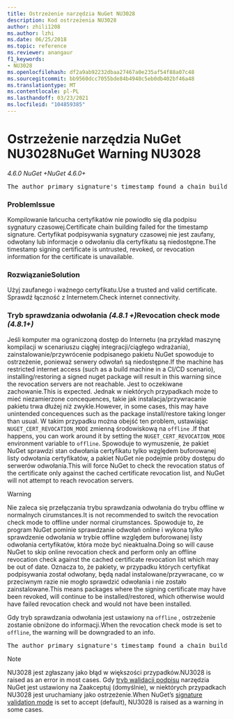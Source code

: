 ```yaml
---
title: Ostrzeżenie narzędzia NuGet NU3028
description: Kod ostrzeżenia NU3028
author: zhili1208
ms.author: lzhi
ms.date: 06/25/2018
ms.topic: reference
ms.reviewer: anangaur
f1_keywords:
- NU3028
ms.openlocfilehash: df2a9ab92232dbaa27467a0e235af54f88a07c48
ms.sourcegitcommit: bb9560dcc7055bde84b4940c5eb0db402bf46a48
ms.translationtype: MT
ms.contentlocale: pl-PL
ms.lasthandoff: 03/23/2021
ms.locfileid: "104859385"
---
```

# <a name="nuget-warning-nu3028"></a><span data-ttu-id="0b4bb-103">Ostrzeżenie narzędzia NuGet NU3028</span><span class="sxs-lookup"><span data-stu-id="0b4bb-103">NuGet Warning NU3028</span></span>

<span data-ttu-id="0b4bb-104">*4.6.0 NuGet +*</span><span class="sxs-lookup"><span data-stu-id="0b4bb-104">*NuGet 4.6.0+*</span></span>

<pre>The author primary signature's timestamp found a chain building issue: The revocation function was unable to check revocation because the revocation server could not be reached. For more information, visit https://aka.ms/certificateRevocationMode</pre>

### <a name="issue"></a><span data-ttu-id="0b4bb-105">Problem</span><span class="sxs-lookup"><span data-stu-id="0b4bb-105">Issue</span></span>
<span data-ttu-id="0b4bb-106">Kompilowanie łańcucha certyfikatów nie powiodło się dla podpisu sygnatury czasowej.</span><span class="sxs-lookup"><span data-stu-id="0b4bb-106">Certificate chain building failed for the timestamp signature.</span></span> <span data-ttu-id="0b4bb-107">Certyfikat podpisywania sygnatury czasowej nie jest zaufany, odwołany lub informacje o odwołaniu dla certyfikatu są niedostępne.</span><span class="sxs-lookup"><span data-stu-id="0b4bb-107">The timestamp signing certificate is untrusted, revoked, or revocation information for the certificate is unavailable.</span></span>

### <a name="solution"></a><span data-ttu-id="0b4bb-108">Rozwiązanie</span><span class="sxs-lookup"><span data-stu-id="0b4bb-108">Solution</span></span>
<span data-ttu-id="0b4bb-109">Użyj zaufanego i ważnego certyfikatu.</span><span class="sxs-lookup"><span data-stu-id="0b4bb-109">Use a trusted and valid certificate.</span></span> <span data-ttu-id="0b4bb-110">Sprawdź łączność z Internetem.</span><span class="sxs-lookup"><span data-stu-id="0b4bb-110">Check internet connectivity.</span></span>

### <a name="revocation-check-mode-481"></a><span data-ttu-id="0b4bb-111">Tryb sprawdzania odwołania *(4.8.1 +)*</span><span class="sxs-lookup"><span data-stu-id="0b4bb-111">Revocation check mode *(4.8.1+)*</span></span>
<span data-ttu-id="0b4bb-112">Jeśli komputer ma ograniczoną dostęp do Internetu (na przykład maszynę kompilacji w scenariuszu ciągłej integracji/ciągłego wdrażania), zainstalowanie/przywrócenie podpisanego pakietu NuGet spowoduje to ostrzeżenie, ponieważ serwery odwołań są niedostępne.</span><span class="sxs-lookup"><span data-stu-id="0b4bb-112">If the machine has restricted internet access (such as a build machine in a CI/CD scenario), installing/restoring a signed nuget package will result in this warning since the revocation servers are not reachable.</span></span> <span data-ttu-id="0b4bb-113">Jest to oczekiwane zachowanie.</span><span class="sxs-lookup"><span data-stu-id="0b4bb-113">This is expected.</span></span>
<span data-ttu-id="0b4bb-114">Jednak w niektórych przypadkach może to mieć niezamierzone concequences, takie jak instalacja/przywracanie pakietu trwa dłużej niż zwykle.</span><span class="sxs-lookup"><span data-stu-id="0b4bb-114">However, in some cases, this may have unintended concequences such as the package install/restore taking longer than usual.</span></span> <span data-ttu-id="0b4bb-115">W takim przypadku można obejść ten problem, ustawiając `NUGET_CERT_REVOCATION_MODE` zmienną środowiskową na `offline` .</span><span class="sxs-lookup"><span data-stu-id="0b4bb-115">If that happens, you can work around it by setting the `NUGET_CERT_REVOCATION_MODE` environment variable to `offline`.</span></span> <span data-ttu-id="0b4bb-116">Spowoduje to wymuszenie, że pakiet NuGet sprawdzi stan odwołania certyfikatu tylko względem buforowanej listy odwołania certyfikatów, a pakiet NuGet nie podejmie próby dostępu do serwerów odwołania.</span><span class="sxs-lookup"><span data-stu-id="0b4bb-116">This will force NuGet to check the revocation status of the certificate only against the cached certificate revocation list, and NuGet will not attempt to reach revocation servers.</span></span>

> [!Warning]
> <span data-ttu-id="0b4bb-117">Nie zaleca się przełączania trybu sprawdzania odwołania do trybu offline w normalnych cirumstances.</span><span class="sxs-lookup"><span data-stu-id="0b4bb-117">It is not recommended to switch the revocation check mode to offline under normal cirumstances.</span></span> <span data-ttu-id="0b4bb-118">Spowoduje to, że program NuGet pominie sprawdzanie odwołań online i wykona tylko sprawdzenie odwołania w trybie offline względem buforowanej listy odwołania certyfikatów, która może być nieaktualna.</span><span class="sxs-lookup"><span data-stu-id="0b4bb-118">Doing so will cause NuGet to skip online revocation check and perform only an offline revocation check against the cached certificate revocation list which may be out of date.</span></span> <span data-ttu-id="0b4bb-119">Oznacza to, że pakiety, w przypadku których certyfikat podpisywania został odwołany, będą nadal instalowane/przywracane, co w przeciwnym razie nie mogło sprawdzić odwołania i nie zostało zainstalowane.</span><span class="sxs-lookup"><span data-stu-id="0b4bb-119">This means packages where the signing certificate may have been revoked, will continue to be installed/restored, which otherwise would have failed revocation check and would not have been installed.</span></span>

<span data-ttu-id="0b4bb-120">Gdy tryb sprawdzania odwołania jest ustawiony na `offline` , ostrzeżenie zostanie obniżone do informacji.</span><span class="sxs-lookup"><span data-stu-id="0b4bb-120">When the revocation check mode is set to `offline`, the warning will be downgraded to an info.</span></span>

<pre>The author primary signature's timestamp found a chain building issue: The revocation function was unable to check revocation because the certificate is not available in the cached certificate revocation list and NUGET_CERT_REVOCATION_MODE environment variable has been set to offline. For more information, visit https://aka.ms/certificateRevocationMode.</pre>

> [!Note]
> <span data-ttu-id="0b4bb-121">NU3028 jest zgłaszany jako błąd w większości przypadków.</span><span class="sxs-lookup"><span data-stu-id="0b4bb-121">NU3028 is raised as an error in most cases.</span></span> <span data-ttu-id="0b4bb-122">Gdy [tryb walidacji podpisu](../../consume-packages/installing-signed-packages.md#configure-package-signature-requirements) narzędzia NuGet jest ustawiony na Zaakceptuj (domyślnie), w niektórych przypadkach NU3028 jest uruchamiany jako ostrzeżenie.</span><span class="sxs-lookup"><span data-stu-id="0b4bb-122">When NuGet’s [signature validation mode](../../consume-packages/installing-signed-packages.md#configure-package-signature-requirements) is set to accept (default), NU3028 is raised as a warning in some cases.</span></span>
